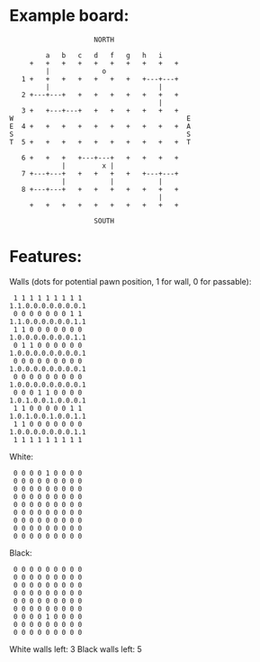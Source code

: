 Example board:
==============

                         NORTH

             a   b   c   d   f   g   h   i
         +   +   +   +   +   +   +   +   +   +
             |             o
       1 +   +   +   +   +   +   +   +---+---+
             |                           |
       2 +---+---+   +   +   +   +   +   +   +
                                         |
       3 +   +---+---+   +   +   +   +   +   +
    W                                           E
    E  4 +   +   +   +   +   +   +   +   +   +  A
    S                                           S
    T  5 +   +   +   +   +   +   +   +   +   +  T

       6 +   +   +   +---+---+   +   +   +   +
                 |         x |
       7 +---+---+   +   +   +   +   +---+---+
                 |           |           |
       8 +---+---+   +   +   +   +   +   +   +
                                         |
         +   +   +   +   +   +   +   +   +   +

                         SOUTH


Features:
=========

Walls (dots for potential pawn position, 1 for wall, 0 for passable):

     1 1 1 1 1 1 1 1 1
    1.1.0.0.0.0.0.0.0.1
     0 0 0 0 0 0 0 1 1
    1.1.0.0.0.0.0.0.1.1
     1 1 0 0 0 0 0 0 0
    1.0.0.0.0.0.0.0.1.1
     0 1 1 0 0 0 0 0 0
    1.0.0.0.0.0.0.0.0.1
     0 0 0 0 0 0 0 0 0
    1.0.0.0.0.0.0.0.0.1
     0 0 0 0 0 0 0 0 0
    1.0.0.0.0.0.0.0.0.1
     0 0 0 1 1 0 0 0 0
    1.0.1.0.0.1.0.0.0.1
     1 1 0 0 0 0 0 1 1
    1.0.1.0.0.1.0.0.1.1
     1 1 0 0 0 0 0 0 0
    1.0.0.0.0.0.0.0.1.1
     1 1 1 1 1 1 1 1 1

White:

     0 0 0 0 1 0 0 0 0
     0 0 0 0 0 0 0 0 0
     0 0 0 0 0 0 0 0 0
     0 0 0 0 0 0 0 0 0
     0 0 0 0 0 0 0 0 0
     0 0 0 0 0 0 0 0 0
     0 0 0 0 0 0 0 0 0
     0 0 0 0 0 0 0 0 0
     0 0 0 0 0 0 0 0 0

Black:

     0 0 0 0 0 0 0 0 0
     0 0 0 0 0 0 0 0 0
     0 0 0 0 0 0 0 0 0
     0 0 0 0 0 0 0 0 0
     0 0 0 0 0 0 0 0 0
     0 0 0 0 0 0 0 0 0
     0 0 0 0 1 0 0 0 0
     0 0 0 0 0 0 0 0 0
     0 0 0 0 0 0 0 0 0

White walls left: 3
Black walls left: 5
